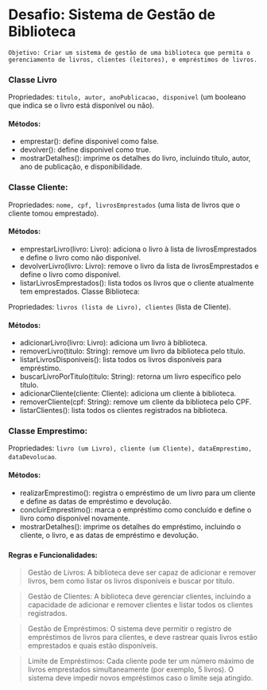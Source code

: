 # Desafio: Sistema de Gestão de Biblioteca
``Objetivo: Criar um sistema de gestão de uma biblioteca que permita o gerenciamento de livros, clientes (leitores), e empréstimos de livros.
``
###
### Classe Livro

Propriedades: ``titulo, autor, anoPublicacao, disponivel`` (um booleano que indica se o livro está disponível ou não).

#### Métodos:
- emprestar(): define disponivel como false.
- devolver(): define disponivel como true.
- mostrarDetalhes(): imprime os detalhes do livro, incluindo título, autor, ano de publicação, e disponibilidade.
###
### Classe Cliente:

Propriedades: ``nome, cpf, livrosEmprestados`` (uma lista de livros que o cliente tomou emprestado).

#### Métodos:
- emprestarLivro(livro: Livro): adiciona o livro à lista de livrosEmprestados e define o livro como não disponível.
- devolverLivro(livro: Livro): remove o livro da lista de livrosEmprestados e define o livro como disponível.
- listarLivrosEmprestados(): lista todos os livros que o cliente atualmente tem emprestados.
Classe Biblioteca:

Propriedades: ``livros (lista de Livro), clientes`` (lista de Cliente).

#### Métodos:
- adicionarLivro(livro: Livro): adiciona um livro à biblioteca.
- removerLivro(titulo: String): remove um livro da biblioteca pelo título.
- listarLivrosDisponiveis(): lista todos os livros disponíveis para empréstimo.
- buscarLivroPorTitulo(titulo: String): retorna um livro específico pelo título.
- adicionarCliente(cliente: Cliente): adiciona um cliente à biblioteca.
- removerCliente(cpf: String): remove um cliente da biblioteca pelo CPF.
- listarClientes(): lista todos os clientes registrados na biblioteca.
###
### Classe Emprestimo:

Propriedades: ``livro (um Livro), cliente (um Cliente), dataEmprestimo, dataDevolucao``.

#### Métodos:
- realizarEmprestimo(): registra o empréstimo de um livro para um cliente e define as datas de empréstimo e devolução.
- concluirEmprestimo(): marca o empréstimo como concluído e define o livro como disponível novamente.
- mostrarDetalhes(): imprime os detalhes do empréstimo, incluindo o cliente, o livro, e as datas de empréstimo e devolução.

###
#### Regras e Funcionalidades:
> Gestão de Livros: A biblioteca deve ser capaz de adicionar e remover livros, bem como listar os livros disponíveis e buscar por título.

> Gestão de Clientes: A biblioteca deve gerenciar clientes, incluindo a capacidade de adicionar e remover clientes e listar todos os clientes registrados.

> Gestão de Empréstimos: O sistema deve permitir o registro de empréstimos de livros para clientes, e deve rastrear quais livros estão emprestados e quais estão disponíveis.

> Limite de Empréstimos: Cada cliente pode ter um número máximo de livros emprestados simultaneamente (por exemplo, 5 livros). O sistema deve impedir novos empréstimos caso o limite seja atingido.
